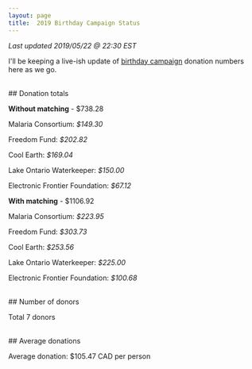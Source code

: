```yaml
---
layout: page
title:  2019 Birthday Campaign Status
---
```


_Last updated 2019/05/22 @ 22:30 EST_

I'll be keeping a live-ish update of [birthday campaign](https://larissafeng.me/birthday_campaign) donation numbers here as we go.

<br>
## Donation totals

**Without matching** - $738.28

Malaria Consortium: _$149.30_

Freedom Fund: _$202.82_

Cool Earth: _$169.04_

Lake Ontario Waterkeeper: _$150.00_

Electronic Frontier Foundation: _$67.12_


**With matching** - $1106.92

Malaria Consortium: _$223.95_

Freedom Fund: _$303.73_

Cool Earth: _$253.56_

Lake Ontario Waterkeeper: _$225.00_

Electronic Frontier Foundation: _$100.68_

<br>
## Number of donors

Total 7 donors

<br>
## Average donations

Average donation: $105.47 CAD per person

<br>